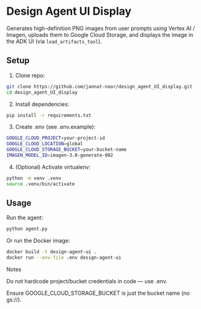 # Design Agent UI Display

Generates high-definition PNG images from user prompts using Vertex AI / Imagen, uploads them to Google Cloud Storage, and displays the image in the ADK UI (via `load_artifacts_tool`).

## Setup

1. Clone repo:
```bash
git clone https://github.com/jannat-noor/design_agent_UI_display.git
cd design_agent_UI_display
```

2. Install dependencies:
```bash
pip install -r requirements.txt
```
3. Create .env (see .env.example):
```bash
GOOGLE_CLOUD_PROJECT=your-project-id
GOOGLE_CLOUD_LOCATION=global
GOOGLE_CLOUD_STORAGE_BUCKET=your-bucket-name
IMAGEN_MODEL_ID=imagen-3.0-generate-002
```
4. (Optional) Activate virtualenv:
```bash
python -m venv .venv
source .venv/bin/activate
```
## Usage
Run the agent:
```bash
python agent.py
```
Or run the Docker image:
```bash
docker build -t design-agent-ui .
docker run --env-file .env design-agent-ui
```
Notes

Do not hardcode project/bucket credentials in code — use .env.

Ensure GOOGLE_CLOUD_STORAGE_BUCKET is just the bucket name (no gs://).
